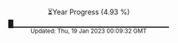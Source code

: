 <p align="center">
⏳Year Progress (4.93 %) <br>
█▁▁▁▁▁▁▁▁▁▁▁▁▁▁▁▁▁▁▁▁▁▁▁▁▁▁▁▁▁ <br>
<sub>Updated: Thu, 19 Jan 2023 00:09:32 GMT</sub>
</p>

